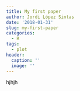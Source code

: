 ```yaml
---
title: My first paper
author: Jordi López Sintas
date: '2018-01-31'
slug: my-first-paper
categories:
  - R
tags:
  - plot
header:
  caption: ''
  image: ''
---
```


hjhjh